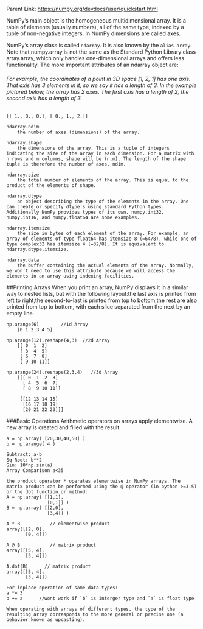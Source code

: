 Parent Link: https://numpy.org/devdocs/user/quickstart.html

NumPy’s main object is the homogeneous multidimensional array. It is a table of elements (usually numbers), all of the same type, indexed by a tuple of non-negative integers. In NumPy dimensions are called axes.

NumPy’s array class is called `ndarray`. It is also known by the `alias array`. Note that numpy.array is not the same as the Standard Python Library class array.array, which only handles one-dimensional arrays and offers less functionality. The more important attributes of an ndarray object are:

###### For example, the coordinates of a point in 3D space [1, 2, 1] has one axis. That axis has 3 elements in it, so we say it has a length of 3. In the example pictured below, the array has 2 axes. The first axis has a length of 2, the second axis has a length of 3.

`[[ 1., 0., 0.],
 [ 0., 1., 2.]]`

~~~~~
ndarray.ndim
    the number of axes (dimensions) of the array.

ndarray.shape
    the dimensions of the array. This is a tuple of integers indicating the size of the array in each dimension. For a matrix with n rows and m columns, shape will be (n,m). The length of the shape tuple is therefore the number of axes, ndim.

ndarray.size
    the total number of elements of the array. This is equal to the product of the elements of shape.

ndarray.dtype
    an object describing the type of the elements in the array. One can create or specify dtype’s using standard Python types. Additionally NumPy provides types of its own. numpy.int32, numpy.int16, and numpy.float64 are some examples.

ndarray.itemsize
    the size in bytes of each element of the array. For example, an array of elements of type float64 has itemsize 8 (=64/8), while one of type complex32 has itemsize 4 (=32/8). It is equivalent to ndarray.dtype.itemsize.

ndarray.data
    the buffer containing the actual elements of the array. Normally, we won’t need to use this attribute because we will access the elements in an array using indexing facilities.

~~~~~


##Printing Arrays
When you print an array, NumPy displays it in a similar way to nested lists, but with the following layout:the last axis is printed from left to right,the second-to-last is printed from top to bottom,the rest are also printed from top to bottom, with each slice separated from the next by an empty line.

~~~~
np.arange(6)        //1d Array
    [0 1 2 3 4 5]

np.arange(12).reshape(4,3)  //2d Array
    [[ 0  1  2]
     [ 3  4  5]
     [ 6  7  8]
     [ 9 10 11]]

np.arange(24).reshape(2,3,4)   //3d Array
    [[[ 0  1  2  3]
      [ 4  5  6  7]
      [ 8  9 10 11]]
    
     [[12 13 14 15]
      [16 17 18 19]
      [20 21 22 23]]]
~~~~

###Basic Operations
Arithmetic operators on arrays apply elementwise. A new array is created and filled with the result.

~~~~
a = np.array( [20,30,40,50] )
b = np.arange( 4 )

Subtract: a-b
Sq Root: b**2
Sin: 10*np.sin(a)
Array Comparison a<35

the product operator * operates elementwise in NumPy arrays. The matrix product can be performed using the @ operator (in python >=3.5) or the dot function or method:
A = np.array( [[1,1],
               [0,1]] )
B = np.array( [[2,0],
               [3,4]] )

A * B           // elementwise product
array([[2, 0],
       [0, 4]])

A @ B           // matrix product
array([[5, 4],
       [3, 4]])

A.dot(B)      // matrix product
array([[5, 4],
       [3, 4]])

For inplace operation of same data-types:
a *= 3
b += a      //wont work if `b` is interger type and `a` is float type

When operating with arrays of different types, the type of the resulting array corresponds to the more general or precise one (a behavior known as upcasting).
